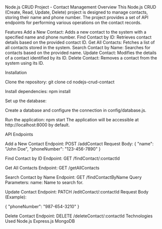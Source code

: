Node.js CRUD Project - Contact Management
Overview
This Node.js CRUD (Create, Read, Update, Delete) project is designed to manage contacts, storing their name and phone number. The project provides a set of API endpoints for performing various operations on the contact records.

Features
Add a New Contact: Adds a new contact to the system with a specified name and phone number.
Find Contact by ID: Retrieves contact details based on the provided contact ID.
Get All Contacts: Fetches a list of all contacts stored in the system.
Search Contact by Name: Searches for contacts based on the provided name.
Update Contact: Modifies the details of a contact identified by its ID.
Delete Contact: Removes a contact from the system using its ID.

Installation

Clone the repository:
git clone <repository-url>
cd nodejs-crud-contact


Install dependencies:
npm install


Set up the database:

Create a database and configure the connection in config/database.js.

Run the application:
npm start
The application will be accessible at http://localhost:8000 by default.

API Endpoints

Add a New Contact
Endpoint: POST /addContact
Request Body:
{
  "name": "John Doe",
  "phoneNumber": "123-456-7890"
}

Find Contact by ID
Endpoint: GET /findContact/:contactId

Get All Contacts
Endpoint: GET /getAllContacts

Search Contact by Name
Endpoint: GET /findContactByName
Query Parameters:
name: Name to search for.

Update Contact
Endpoint: PATCH /editContact/:contactId
Request Body (Example):

{
  "phoneNumber": "987-654-3210"
}

Delete Contact
Endpoint: DELETE /deleteContact/:contactId
Technologies Used
Node.js
Express.js
MongoDB

